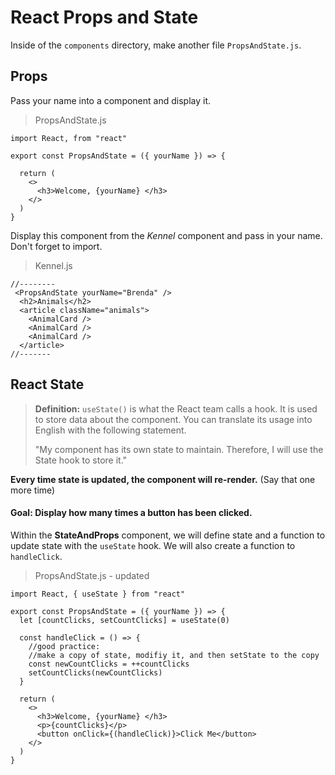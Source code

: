 # React Props and State

Inside of the `components` directory, make another file `PropsAndState.js`.


## Props
Pass your name into a component and display it.

> PropsAndState.js
```
import React, from "react"

export const PropsAndState = ({ yourName }) => {

  return (
    <>
      <h3>Welcome, {yourName} </h3>
    </>
  )
}
```
Display this component from the *Kennel* component and pass in your name. Don't forget to import.

> Kennel.js
```
//--------
 <PropsAndState yourName="Brenda" />
  <h2>Animals</h2>
  <article className="animals">
    <AnimalCard />
    <AnimalCard />
    <AnimalCard />
  </article>
//-------
```



## React State
> **Definition:** `useState()` is what the React team calls a hook. It is used to store data about the component. You can translate its usage into English with the following statement.
>
> "My component has its own state to maintain. Therefore, I will use the State hook to store it."

**Every time state is updated, the component will re-render.** (Say that one more time)

#### Goal: Display how many times a button has been clicked.

Within the **StateAndProps** component, we will define state and a function to update state with the `useState` hook. We will also create a function to `handleClick`.

> PropsAndState.js - updated
```
import React, { useState } from "react"

export const PropsAndState = ({ yourName }) => {
  let [countClicks, setCountClicks] = useState(0)

  const handleClick = () => {
    //good practice:
    //make a copy of state, modifiy it, and then setState to the copy
    const newCountClicks = ++countClicks
    setCountClicks(newCountClicks)
  }

  return (
    <>
      <h3>Welcome, {yourName} </h3>
      <p>{countClicks}</p>
      <button onClick={(handleClick)}>Click Me</button>
    </>
  )
}
```
